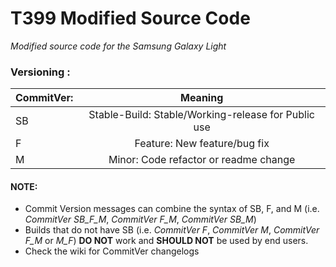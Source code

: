 # T399 Modified Source Code
 *Modified source code for the Samsung Galaxy Light*

### Versioning :
| CommitVer:    | Meaning                                            |  
| ------------- |:--------------------------------------------------:|
| SB            | Stable-Build: Stable/Working-release for Public use| 
| F             | Feature: New feature/bug fix                       |
| M             | Minor: Code refactor or readme change              |  

#### NOTE:
- Commit Version messages can combine the syntax of SB, F, and M (i.e. *CommitVer SB_F_M*, *CommitVer F_M*, *CommitVer SB_M*)
- Builds that do not have SB (i.e. *CommitVer F*, *CommitVer M*, *CommitVer F_M* or *M_F*)
**DO NOT** work and **SHOULD NOT** be used by end users. 
- Check the wiki for CommitVer changelogs
